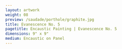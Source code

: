 ```yaml
---
layout: artwork
weight: 08
preview: /saudade/porthole/graphite.jpg
title: Evanescence No. 5
pagetitle: Encaustic Painting | Evanescence No. 5
dimensions: 9" x 9"
medium: Encaustic on Panel
---
```

